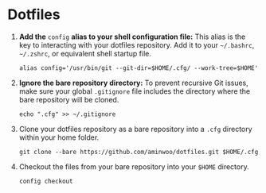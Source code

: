# Dotfiles

1. **Add the** `config` **alias to your shell configuration file:** This alias is the key to interacting with your dotfiles repository. Add it to your `~/.bashrc`, `~/.zshrc`, or equivalent shell startup file.
    ```
    alias config='/usr/bin/git --git-dir=$HOME/.cfg/ --work-tree=$HOME'
    ```

2. **Ignore the bare repository directory:** To prevent recursive Git issues, make sure your global `.gitignore` file includes the directory where the bare repository will be cloned.
    ```
    echo ".cfg" >> ~/.gitignore
    ```

3. Clone your dotfiles repository as a bare repository into a `.cfg` directory within your home folder.
    ```
    git clone --bare https://github.com/aminwoo/dotfiles.git $HOME/.cfg
    ```

4. Checkout the files from your bare repository into your `$HOME` directory.
    ```
    config checkout
    ```
